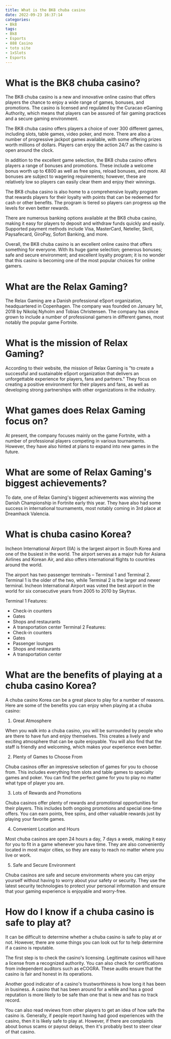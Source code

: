 ```yaml
---
title: What is the BK8 chuba casino
date: 2022-09-23 16:37:14
categories:
- Bk8
tags:
- Bk8
- Esports
- 888 Casino
- toto site
- 1xSlots
- Esports
---
```



#  What is the BK8 chuba casino?

The BK8 chuba casino is a new and innovative online casino that offers players the chance to enjoy a wide range of games, bonuses, and promotions. The casino is licensed and regulated by the Curacao eGaming Authority, which means that players can be assured of fair gaming practices and a secure gaming environment.

The BK8 chuba casino offers players a choice of over 300 different games, including slots, table games, video poker, and more. There are also a number of progressive jackpot games available, with some offering prizes worth millions of dollars. Players can enjoy the action 24/7 as the casino is open around the clock.

In addition to the excellent game selection, the BK8 chuba casino offers players a range of bonuses and promotions. These include a welcome bonus worth up to €800 as well as free spins, reload bonuses, and more. All bonuses are subject to wagering requirements; however, these are relatively low so players can easily clear them and enjoy their winnings.

The BK8 chuba casino is also home to a comprehensive loyalty program that rewards players for their loyalty with points that can be redeemed for cash or other benefits. The program is tiered so players can progress up the levels for even better rewards.

There are numerous banking options available at the BK8 chuba casino, making it easy for players to deposit and withdraw funds quickly and easily. Supported payment methods include Visa, MasterCard, Neteller, Skrill, Paysafecard, GiroPay, Sofort Banking, and more.

Overall, the BK8 chuba casino is an excellent online casino that offers something for everyone. With its huge game selection; generous bonuses; safe and secure environment; and excellent loyalty program; it is no wonder that this casino is becoming one of the most popular choices for online gamers.

#  What are the Relax Gaming?

The Relax Gaming are a Danish professional eSport organization, headquartered in Copenhagen. The company was founded on January 1st, 2018 by Nikolaj Nyholm and Tobias Christensen. The company has since grown to include a number of professional gamers in different games, most notably the popular game Fortnite.

# What is the mission of Relax Gaming?

According to their website, the mission of Relax Gaming is "to create a successful and sustainable eSport organization that delivers an unforgettable experience for players, fans and partners." They focus on creating a positive environment for their players and fans, as well as developing strong partnerships with other organizations in the industry.

# What games does Relax Gaming focus on?

At present, the company focuses mainly on the game Fortnite, with a number of professional players competing in various tournaments. However, they have also hinted at plans to expand into new games in the future.

# What are some of Relax Gaming's biggest achievements?

To date, one of Relax Gaming's biggest achievements was winning the Danish Championship in Fortnite early this year. They have also had some success in international tournaments, most notably coming in 3rd place at Dreamhack Valencia.

#  What is chuba casino Korea?

Incheon International Airport (IIA) is the largest airport in South Korea and one of the busiest in the world. The airport serves as a major hub for Asiana Airlines and Korean Air, and also offers international flights to countries around the world.

The airport has two passenger terminals – Terminal 1 and Terminal 2. Terminal 1 is the older of the two, while Terminal 2 is the larger and newer terminal. Incheon International Airport was voted the best airport in the world for six consecutive years from 2005 to 2010 by Skytrax.

Terminal 1 Features:
- Check-in counters
- Gates
- Shops and restaurants
- A transportation center
Terminal 2 Features:
- Check-in counters
- Gates
- Passenger lounges
- Shops and restaurants
- A transportation center

#  What are the benefits of playing at a chuba casino Korea?

A chuba casino Korea can be a great place to play for a number of reasons. Here are some of the benefits you can enjoy when playing at a chuba casino:

1. Great Atmosphere

When you walk into a chuba casino, you will be surrounded by people who are there to have fun and enjoy themselves. This creates a lively and exciting atmosphere that can be quite enjoyable. You will also find that the staff is friendly and welcoming, which makes your experience even better.

2. Plenty of Games to Choose From

Chuba casinos offer an impressive selection of games for you to choose from. This includes everything from slots and table games to specialty games and poker. You can find the perfect game for you to play no matter what type of player you are.

3. Lots of Rewards and Promotions

Chuba casinos offer plenty of rewards and promotional opportunities for their players. This includes both ongoing promotions and special one-time offers. You can earn points, free spins, and other valuable rewards just by playing your favorite games.

4. Convenient Location and Hours

Most chuba casinos are open 24 hours a day, 7 days a week, making it easy for you to fit in a game whenever you have time. They are also conveniently located in most major cities, so they are easy to reach no matter where you live or work.

5. Safe and Secure Environment

Chuba casinos are safe and secure environments where you can enjoy yourself without having to worry about your safety or security. They use the latest security technologies to protect your personal information and ensure that your gaming experience is enjoyable and worry-free.

#  How do I know if a chuba casino is safe to play at?

It can be difficult to determine whether a chuba casino is safe to play at or not. However, there are some things you can look out for to help determine if a casino is reputable.

The first step is to check the casino's licensing. Legitimate casinos will have a license from a recognized authority. You can also check for certifications from independent auditors such as eCOGRA. These audits ensure that the casino is fair and honest in its operations.

Another good indicator of a casino's trustworthiness is how long it has been in business. A casino that has been around for a while and has a good reputation is more likely to be safe than one that is new and has no track record.

You can also read reviews from other players to get an idea of how safe the casino is. Generally, if people report having had good experiences with the casino, then it is likely safe to play at. However, if there are complaints about bonus scams or payout delays, then it's probably best to steer clear of that casino.